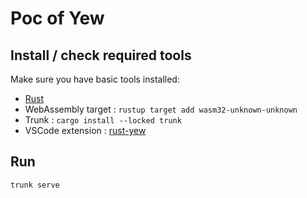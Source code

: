 # Poc of Yew

## Install / check required tools

Make sure you have basic tools installed:

- [Rust](https://www.rust-lang.org)
- WebAssembly target : `rustup target add wasm32-unknown-unknown`
- Trunk : `cargo install --locked trunk`
- VSCode extension : [rust-yew](https://marketplace.visualstudio.com/items?itemName=TechTheAwesome.rust-yew) 
## Run 

	trunk serve


